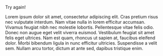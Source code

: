 Try again!

Lorem ipsum dolor sit amet, consectetur adipiscing elit. Cras pretium risus nec vulputate interdum. Nam vitae nulla in lorem efficitur accumsan. Vivamus feugiat nibh nec molestie lobortis. Pellentesque vitae felis odio. Donec non augue eget velit viverra euismod. Vestibulum feugiat sit amet felis eget ultrices. Nam est quam, rhoncus ut sapien at, faucibus eleifend dolor. Morbi bibendum ligula in nunc efficitur ultricies. Suspendisse a velit sem. Nullam arcu tortor, dictum at ante sed, dapibus tristique enim.
